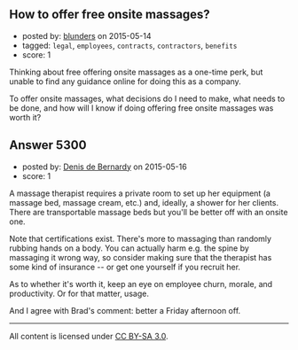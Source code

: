 ## How to offer free onsite massages?

- posted by: [blunders](https://stackexchange.com/users/216182/blunders) on 2015-05-14
- tagged: `legal`, `employees`, `contracts`, `contractors`, `benefits`
- score: 1

Thinking about free offering onsite massages as a one-time perk, but unable to find any guidance online for doing this as a company. 

To offer onsite massages, what decisions do I need to make, what needs to be done, and how will I know if doing offering free onsite massages was worth it?


## Answer 5300

- posted by: [Denis de Bernardy](https://stackexchange.com/users/182468/denis-de-bernardy) on 2015-05-16
- score: 1

A massage therapist requires a private room to set up her equipment (a massage bed, massage cream, etc.) and, ideally, a shower for her clients. There are transportable massage beds but you'll be better off with an onsite one.

Note that certifications exist. There's more to massaging than randomly rubbing hands on a body. You can actually harm e.g. the spine by massaging it wrong way, so consider making sure that the therapist has some kind of insurance -- or get one yourself if you recruit her.

As to whether it's worth it, keep an eye on employee churn, morale, and productivity. Or for that matter, usage.

And I agree with Brad's comment: better a Friday afternoon off.



---

All content is licensed under [CC BY-SA 3.0](https://creativecommons.org/licenses/by-sa/3.0/).
